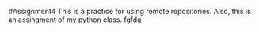 #Assignment4
This is a practice for using remote repositories. Also, this is an assingment of my python class.
fgfdg
